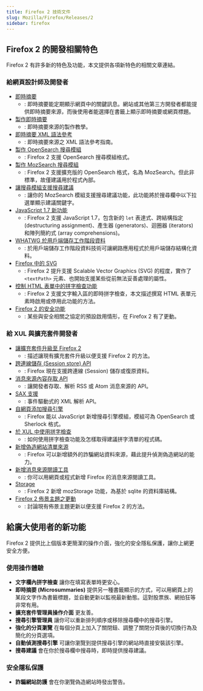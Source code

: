 ```yaml
---
title: Firefox 2 技術文件
slug: Mozilla/Firefox/Releases/2
sidebar: firefox
---
```


## Firefox 2 的開發相關特色

Firefox 2 有許多新的特色及功能，本文提供各項新特色的相關文章連結。

### 給網頁設計師及開發者

- [即時摘要](https://wiki.mozilla.org/Microsummaries)
  - : 即時摘要能定期顯示網頁中的關鍵訊息。網站或其他第三方開發者都能提供即時摘要來源，而後使用者能選擇在書籤上顯示即時摘要或網頁標題。
- [製作即時摘要](zh_tw/%e8%a3%bd%e4%bd%9c%e5%8d%b3%e6%99%82%e6%91%98%e8%a6%81)
  - : 即時摘要來源的製作教學。
- [即時摘要 XML 語法參考](zh_tw/%e5%8d%b3%e6%99%82%e6%91%98%e8%a6%81_XML_%e8%aa%9e%e6%b3%95%e5%8f%83%e8%80%83)
  - : 即時摘要來源之 XML 語法參考指南。
- [製作 OpenSearch 搜尋模組](zh_tw/%e8%a3%bd%e4%bd%9c_OpenSearch_%e6%90%9c%e5%b0%8b%e6%a8%a1%e7%b5%84)
  - : Firefox 2 支援 OpenSearch 搜尋模組格式。
- [製作 MozSearch 搜尋模組](zh_tw/%e8%a3%bd%e4%bd%9c_MozSearch_%e6%90%9c%e5%b0%8b%e6%a8%a1%e7%b5%84)
  - : Firefox 2 支援擴充版的 OpenSearch 格式，名為 MozSearch。但此非標準，故僅建議用於程式內部。
- [讓搜尋模組支援搜尋建議](zh_tw/%e8%ae%93%e6%90%9c%e5%b0%8b%e6%a8%a1%e7%b5%84%e6%94%af%e6%8f%b4%e6%90%9c%e5%b0%8b%e5%bb%ba%e8%ad%b0)
  - : 讓你的 MozSearch 模組支援搜尋建議功能，此功能將於搜尋欄中以下拉選單顯示建議關鍵字。
- [JavaScript 1.7 新功能](zh_tw/JavaScript_1.7_%e6%96%b0%e5%8a%9f%e8%83%bd)
  - : Firefox 2 支援 JavaScript 1.7，包含新的 `let` 表達式、跨結構指定(destructuring assignment)、產生器 (generators)、迴圈器 (iterators) 和陣列簡約式 (array comprehensions)。
- [WHATWG 於用戶端儲存工作階段資料](https://www.whatwg.org/specs/web-apps/current-work/#scs-client-side)
  - : 於用戶端儲存工作階段資料技術可讓網路應用程式於用戶端儲存結構化資料。
- [Firefox 中的 SVG](zh_tw/Firefox_%e4%b8%ad%e7%9a%84_SVG)
  - : Firefox 2 提升支援 Scalable Vector Graphics (SVG) 的程度，實作了 `<textPath>` 元素、也開始支援某些從前無法妥善處理的屬性。
- [控制 HTML 表單中的拼字檢查功能](zh_tw/%e6%8e%a7%e5%88%b6_HTML_%e8%a1%a8%e5%96%ae%e4%b8%ad%e7%9a%84%e6%8b%bc%e5%ad%97%e6%aa%a2%e6%9f%a5%e5%8a%9f%e8%83%bd)
  - : Firefox 2 支援文字輸入區的即時拼字檢查，本文描述撰寫 HTML 表單元素時啟用或停用此功能的方法。
- [Firefox 2 的安全功能](zh_tw/Firefox_2_%e7%9a%84%e5%ae%89%e5%85%a8%e5%8a%9f%e8%83%bd)
  - : 某些與安全相關之協定的預設啟用情形，在 Firefox 2 有了更動。

### 給 XUL 與擴充套件開發者

- [讓擴充套件升級至 Firefox 2](zh_tw/%e8%ae%93%e6%93%b4%e5%85%85%e5%a5%97%e4%bb%b6%e5%8d%87%e7%b4%9a%e8%87%b3_Firefox_2)
  - : 描述讓現有擴充套件升級以便支援 Firefox 2 的方法。
- [跨連線儲存 (Session store) API](zh_tw/%e8%b7%a8%e9%80%a3%e7%b7%9a%e5%84%b2%e5%ad%98_API)
  - : Firefox 現在支援跨連線 (Session) 儲存或復原資料。
- [消息來源內容存取 API](zh_tw/%e6%b6%88%e6%81%af%e4%be%86%e6%ba%90%e5%85%a7%e5%ae%b9%e5%ad%98%e5%8f%96_API)
  - : 讓開發者存取、解析 RSS 或 Atom 消息來源的 API。
- [SAX 支援](zh_tw/SAX)
  - : 事件驅動式的 XML 解析 API。
- [自網頁添加搜尋引擎](zh_tw/%e8%87%aa%e7%b6%b2%e9%a0%81%e6%b7%bb%e5%8a%a0%e6%90%9c%e5%b0%8b%e5%bc%95%e6%93%8e)
  - : Firefox 能以 JavaScript 新增搜尋引擎模組，模組可為 OpenSearch 或 Sherlock 格式。
- [於 XUL 中使用拼字檢查](zh_tw/%e6%96%bc_XUL_%e4%b8%ad%e4%bd%bf%e7%94%a8%e6%8b%bc%e5%ad%97%e6%aa%a2%e6%9f%a5)
  - : 如何使用拼字檢查功能及怎樣取得建議拼字清單的程式碼。
- [新增偽造網站清單來源](zh_tw/%e6%96%b0%e5%a2%9e%e5%81%bd%e9%80%a0%e7%b6%b2%e7%ab%99%e6%b8%85%e5%96%ae%e4%be%86%e6%ba%90)
  - : Firefox 可以新增額外的詐騙網站資料來源，藉此提升偵測偽造網站的能力。
- [新增消息來源閱讀工具](zh_tw/%e6%96%b0%e5%a2%9e%e6%b6%88%e6%81%af%e4%be%86%e6%ba%90%e9%96%b1%e8%ae%80%e5%b7%a5%e5%85%b7)
  - : 你可以用網頁或程式新增 Firefox 的消息來源閱讀工具。
- [Storage](zh_tw/Storage)
  - : Firefox 2 新增 mozStorage 功能，為基於 sqlite 的資料庫結構。
- [Firefox 2 佈景主題之更動](zh_tw/Firefox_2_%e4%bd%88%e6%99%af%e4%b8%bb%e9%a1%8c%e4%b9%8b%e6%9b%b4%e5%8b%95)
  - : 討論現有佈景主題更新以便支援 Firefox 2 的方法。

## 給廣大使用者的新功能

Firefox 2 提供比上個版本更簡潔的操作介面，強化的安全隱私保護，讓你上網更安全方便。

### 使用操作體驗

- **文字欄內拼字檢查** 讓你在填寫表單時更安心。
- **即時摘要 (Microsummaries)** 提供另一種書籤顯示的方式，可以用網頁上的某段文字作為書籤標題，並自動更新以監視最新動態。這對股票族、網拍狂等非常有用。
- **擴充套件管理員操作介面** 更友善。
- **搜尋引擎管理員** 讓你可以重新排列順序或移除搜尋欄中的搜尋引擎。
- **強化的分頁瀏覽** 在每個分頁上加入了關閉鈕、調整了關閉分頁後的切換行為及簡化的分頁選項。
- **自動偵測搜尋引擎** 可讓你瀏覽到提供搜尋引擎的網站時直接安裝該引擎。
- **搜尋建議** 會在你於搜尋欄中搜尋時，即時提供搜尋建議。

### 安全隱私保護

- **詐騙網站防護** 會在你瀏覽偽造網站時發出警告。
